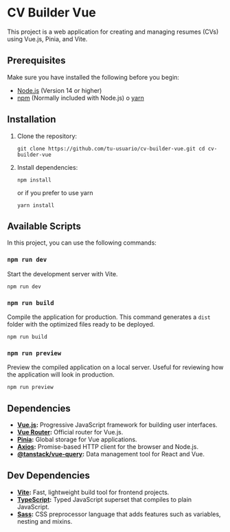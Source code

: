 # CV Builder Vue

This project is a web application for creating and managing resumes (CVs) using Vue.js, Pinia, and Vite.

## Prerequisites

Make sure you have installed the following before you begin:

- [Node.js](https://nodejs.org/) (Version 14 or higher)
- [npm](https://www.npmjs.com/) (Normally included with Node.js) o [yarn](https://yarnpkg.com/)

## Installation

1.  Clone the repository:

    `git clone https://github.com/tu-usuario/cv-builder-vue.git
cd cv-builder-vue`

2.  Install dependencies:

    `npm install`

    or if you prefer to use yarn

    `yarn install`

## Available Scripts

In this project, you can use the following commands:

### `npm run dev`

Start the development server with Vite.

`npm run dev`

### `npm run build`

Compile the application for production. This command generates a `dist` folder with the optimized files ready to be deployed.

`npm run build`

### `npm run preview`

Preview the compiled application on a local server. Useful for reviewing how the application will look in production.

`npm run preview`

## Dependencies

- **[Vue.js](https://vuejs.org/):** Progressive JavaScript framework for building user interfaces.
- **[Vue Router](https://router.vuejs.org/):** Official router for Vue.js.
- **[Pinia](https://pinia.vuejs.org/):** Global storage for Vue applications.
- **[Axios](https://axios-http.com/):** Promise-based HTTP client for the browser and Node.js.
- **[@tanstack/vue-query](https://tanstack.com/query/latest/docs/framework/vue/overview):** Data management tool for React and Vue.

## Dev Dependencies

- **[Vite](https://vitejs.dev/):** Fast, lightweight build tool for frontend projects.
- **[TypeScript](https://www.typescriptlang.org/):** Typed JavaScript superset that compiles to plain JavaScript.
- **[Sass](https://sass-lang.com/):** CSS preprocessor language that adds features such as variables, nesting and mixins.
